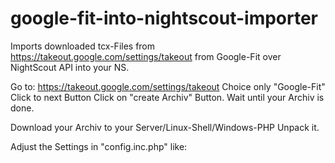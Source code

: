 # google-fit-into-nightscout-importer
Imports downloaded tcx-Files from https://takeout.google.com/settings/takeout from Google-Fit over NightScout API into your NS.


Go to: https://takeout.google.com/settings/takeout
Choice only "Google-Fit"
Click to next Button
Click on "create Archiv" Button.
Wait until your Archiv is done.

Download your Archiv to your Server/Linux-Shell/Windows-PHP
Unpack it.

Adjust the Settings in "config.inc.php" like:
<?php
$config['home']               = dirname(__FILE__).'/';
$config['googlefitdir']       = 'Takeout/Fit/aktiv/'; # Without starting Slash from $config['home']
$config['apiurl']             = 'https://your-nightscout.domain.tld/api/v1/'; # with trailing Slash
$config['apisecret']          = 'your api secret';
$config['apisecret']          = sha1($config['apisecret']);
$config['apiadd']             = 'treatments'; # without starting slash
$config['client']             = 'Google-Fit-Importer';
$config['timeout']            = 5;   # for the API in Seconds
$config['mindauer']           = 10;  # only data, which was longer then xx Minutes
$config['minmeters']          = 500; # or only data with more then xxx meters
$config['secure']             = 1;   # 2 = ignore Cert-Failures, 1 = strict ssl-cert checking

The "googlefitdir", can be have Problems, when you have other characters inside the Folder names.

Then, call the importer-skript:
php -f import-google-fit-to-ns.php

done.

Important! This code/classes are very old and can be optimized :-)
